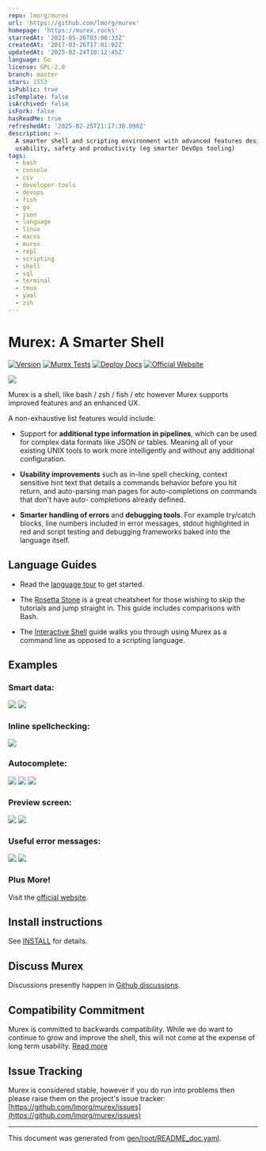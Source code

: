 ```yaml
---
repo: lmorg/murex
url: 'https://github.com/lmorg/murex'
homepage: 'https://murex.rocks'
starredAt: '2021-05-26T03:00:33Z'
createdAt: '2017-03-26T17:01:02Z'
updatedAt: '2025-02-24T10:12:45Z'
language: Go
license: GPL-2.0
branch: master
stars: 1553
isPublic: true
isTemplate: false
isArchived: false
isFork: false
hasReadMe: true
refreshedAt: '2025-02-25T21:17:38.090Z'
description: >-
  A smarter shell and scripting environment with advanced features designed for
  usability, safety and productivity (eg smarter DevOps tooling)
tags:
  - bash
  - console
  - csv
  - developer-tools
  - devops
  - fish
  - go
  - json
  - language
  - linux
  - macos
  - murex
  - repl
  - scripting
  - shell
  - sql
  - terminal
  - tmux
  - yaml
  - zsh
---
```


# Murex: A Smarter Shell

[![Version](version.svg?v=undef)](DOWNLOAD.md)
[![Murex Tests](https://github.com/lmorg/murex/actions/workflows/murex-tests.yaml/badge.svg)](https://github.com/lmorg/murex/actions/workflows/murex-tests.yaml)
[![Deploy Docs](https://github.com/lmorg/murex/actions/workflows/deploy-docs.yaml/badge.svg)](https://github.com/lmorg/murex/actions/workflows/deploy-docs.yaml)
[![Official Website](images/website-badge.svg?v=undef)](https://murex.rocks)

<img src="https://murex.rocks/murex-logo-shell.svg?v=undef" class="no-border">

Murex is a shell, like bash / zsh / fish / etc however Murex supports improved
features and an enhanced UX.

A non-exhaustive list features would include:

* Support for **additional type information in pipelines**, which can be used
  for complex data formats like JSON or tables. Meaning all of your existing
  UNIX tools to work more intelligently and without any additional configuration.

* **Usability improvements** such as in-line spell checking, context sensitive
  hint text that details a commands behavior before you hit return, and
  auto-parsing man pages for auto-completions on commands that don't have auto-
  completions already defined.
  
* **Smarter handling of errors** and **debugging tools**. For example try/catch
  blocks, line numbers included in error messages, stdout highlighted in red
  and script testing and debugging frameworks baked into the language itself.

## Language Guides

* Read the [language tour](/docs/tour.md) to get started.

* The [Rosetta Stone](/docs/user-guide/rosetta-stone.md) is a
great cheatsheet for those wishing to skip the tutorials and jump straight in.
This guide includes comparisons with Bash.

* The [Interactive Shell](/docs/user-guide/interactive-shell.md)
guide walks you through using Murex as a command line as opposed to a scripting
language.

## Examples

### Smart data:

<img src="images/screenshot-open-foreach.png?v=undef" class="readme">

<img src="images/screenshot-ps-select.png?v=undef" class="readme">

### Inline spellchecking:

<img src="images/screenshot-spellchecker.png?v=undef" class="readme">

### Autocomplete:

<img src="images/screenshot-kill-autocomplete.png?v=undef" class="readme">

<img src="images/screenshot-autocomplete-git.png?v=undef" class="readme">

<img src="images/screenshot-history.png?v=undef" class="readme">

### Preview screen:

<img src="images/screenshot-preview-man-page.png?v=undef" class="readme">

<img src="images/screenshot-preview-command-line.png?v=undef" class="readme">

### Useful error messages:

<img src="images/screenshot-error-messages.png?v=undef" class="readme">

<img src="images/screenshot-paste-safety.png?v=undef" class="readme">

### Plus More!

Visit the [official website](https://murex.rocks).

## Install instructions

See [INSTALL](INSTALL.md) for details.

## Discuss Murex

Discussions presently happen in [Github discussions](https://github.com/lmorg/murex/discussions).

## Compatibility Commitment

Murex is committed to backwards compatibility. While we do want to continue to
grow and improve the shell, this will not come at the expense of long term
usability. [Read more](compatibility.md)

## Issue Tracking

Murex is considered stable, however if you do run into problems then please
raise them on the project's issue tracker: [https://github.com/lmorg/murex/issues](https://github.com/lmorg/murex/issues)

<hr/>

This document was generated from [gen/root/README_doc.yaml](https://github.com/lmorg/murex/blob/master/gen/root/README_doc.yaml).
